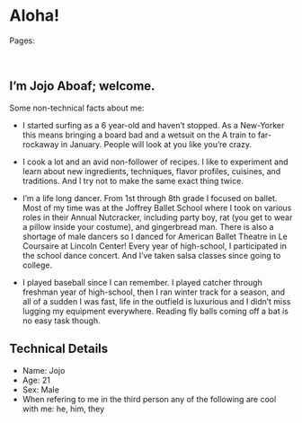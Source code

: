 Aloha!
======

Pages:

 

I’m Jojo Aboaf; welcome.
------------------------

Some non-technical facts about me:

-   I started surfing as a 6 year-old and haven’t stopped. As a New-Yorker this
    means bringing a board bad and a wetsuit on the A train to far-rockaway in
    January. People will look at you like you’re crazy.
    
-   I cook a lot and an avid non-follower of recipes. I like to experiment and
    learn about new ingredients, techniques, flavor profiles, cuisines, and
    traditions. And I try not to make the same exact thing twice.

-   I’m a life long dancer. From 1st through 8th grade I focused on ballet. Most
    of my time was at the Joffrey Ballet School where I took on various roles in
    their Annual Nutcracker, including party boy, rat (you get to wear a pillow
    inside your costume), and gingerbread man. There is also a shortage of male
    dancers so I danced for American Ballet Theatre in Le Coursaire at Lincoln
    Center! Every year of high-school, I participated in the school dance
    concert. And I’ve taken salsa classes since going to college.

-   I played baseball since I can remember. I played catcher through freshman
    year of high-school, then I ran winter track for a season, and all of a
    sudden I was fast, life in the outfield is luxurious and I didn’t miss
    lugging my equipment everywhere. Reading fly balls coming off a bat is no
    easy task though.

Technical Details
-----------------
-  Name: Jojo
-  Age: 21
-  Sex: Male
-  When refering to me in the third person any of the following are cool with me: he, him, they
